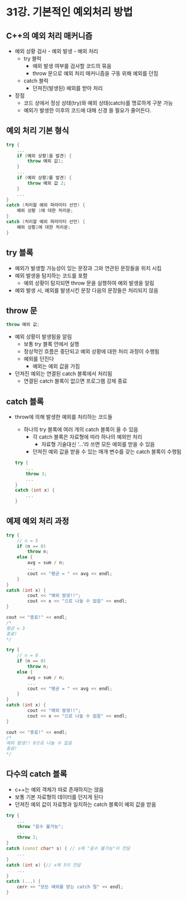 # 31강. 기본적인 예외처리 방법

## C++의 예외 처리 매커니즘

- 예외 상황 검사 - 예외 발생 - 예외 처리
    - try 블럭
        - 예외 발생 여부를 검사할 코드의 묶음
        - throw 문으로 예외 처리 매커니즘을 구동 위해 예외를 던짐
    - catch 블럭
        - 던져진(발생된) 예외를 받아 처리
- 장점
    - 코드 상에서 정상 상태(try)와 예외 상태(catch)를 명로하게 구분 가능
    - 예외가 발생한 이후의 코드에 대해 신경 쓸 필요가 줄어든다.

## 예외 처리 기본 형식

```cpp
try {
	...
	if (예외 상황1을 발견) {
		throw 예외 값1;
	}
	...
	if (예외 상황2를 발견) {
		throw 예외 값 2;
	}
	...
}
catch (처리할 예외 파라미터 선언) {
	예외 상황 1에 대한 처리문;
}
catch (처리할 예외 파라미터 선언) {
	예외 상황2에 대한 처리문;
}
```

## try 블록

- 예외가 발생할 가능성이 있는 문장과 그와 연관된 문장들을 위치 시킴
- 예외 발생을 탐지하는 코드를 포함
    - 예외 상황이 탐지되면 throw 문을 실행하여 예외 발생을 알림
- 예외 발생 시, 예외를 발생시킨 문장 다음의 문장들은 처리되지 않음

## throw 문

```cpp
throw 예외 값;
```

- 예외 상황이 발생됨을 알림
    - 보통 try 블록 안에서 실행
    - 정상적인 흐름은 중단되고 예외 상황에 대한 처리 과정이 수행됨
    - 예외를 던진다
        - 예외는 예외 값을 가짐
- 던져진 예외는 연결된 catch 블록에서 처리됨
    - 연결된 catch 블록이 없으면 프로그램 강제 종료

## catch 블록

- throw에 의해 발생한 예외를 처리하는 코드들
    - 하나의 try 블록에 여러 개의 catch 블록이 올 수 있음
        - 각 catch 블록은 자료형에 따라 하나의 예외만 처리
            - 자료형 기술대신 ‘…’라 쓰면 모든 예외를 받을 수 있음
        - 던져진 예외 값을 받을 수 있는 매개 변수를 갖는 catch 블록이 수행됨
    
    ```cpp
    try {
    	...
    	throw 3;
    	...
    }
    catch (int x) {
    	...
    }
    ```
    

## 예제 예외 처리 과정

```cpp
try {
	// n = 5
	if (n == 0)
		throw n;
	else {
		avg = sum / n;
		...
		cout << "평균 = " << avg << endl;
	}
}
catch (int x) {
		cout << "예외 발생!!";
		cout << x << "으로 나눌 수 없음" << endl;
}

cout << "종료!" << endl;
/*
평균 = 3
종료!
*/
```

```cpp
try {
	// n = 0
	if (n == 0)
		throw n;
	else {
		avg = sum / n;
		...
		cout << "평균 = " << avg << endl;
	}
}
catch (int x) {
		cout << "예외 발생!!";
		cout << x << "으로 나눌 수 없음" << endl;
}

cout << "종료!" << endl;
/*
예외 발생!! 0으로 나눌 수 없음
종료!
*/
```

## 다수의 catch 블록

- c++는 예외 객체가 따로 존재하지는 않음
- 보통 기본 자료형의 데이터를 던지게 된다
- 던져진 예외 값이 자료형과 일치하는 catch 블록이 예외 값을 받음

```cpp
try {
	...
	throw "음수 불가능";
	...
	throw 3;
}
catch (const char* s) { // s에 "음수 불가능"이 전달
	...
}	
catch (int x) {// x에 3이 전달
	...
}
catch (...) {
	cerr << "모든 예외를 받는 catch 절" << endl;
}
```